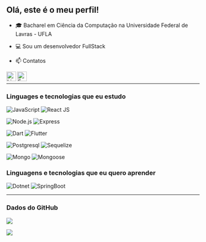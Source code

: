 ## Olá, este é o meu perfil!

- 🎓 Bacharel em Ciência da Computação na Universidade Federal de Lavras - UFLA

- 💻 Sou um desenvolvedor FullStack

- 📫 Contatos

<a target="_blank" href="https://www.linkedin.com/in/boanerges-junior-014286156/">
  <img align="left" alt="LinkedIN" width="25px" src="https://logospng.org/download/linkedin/logo-linkedin-icon-2048.png" /> </a>

<a target="_blank" href="mailto:boanerges.saes@gmail.com">
  <img align="left" alt="E-mail" width="25px" src="https://logodownload.org/wp-content/uploads/2018/03/gmail-logo-16.png" />
</a>

<br>

---

### Linguages e tecnologias que eu estudo

![JavaScript](https://img.shields.io/badge/-Javascript-555555?style=flat&logo=javascript)
![React JS](https://img.shields.io/badge/-React-555555?style=flat&logo=react)

![Node.js](https://img.shields.io/badge/-Node.js-555555?style=flat&logo=node.js)
![Express](https://img.shields.io/badge/-ExpressJS-555555?style=flat&logo=express)

![Dart](https://img.shields.io/badge/-Dart-555555?style=flat&logo=dart)
![Flutter](https://img.shields.io/badge/-Flutter-555555?style=flat&logo=flutter)

![Postgresql](https://img.shields.io/badge/-Postgresql-555555?style=flat&logo=postgresql)
![Sequelize](https://img.shields.io/badge/-Sequelize-555555?style=flat&logo=sequelize)

![Mongo](https://img.shields.io/badge/-Mongo-555555?style=flat&logo=mongoDB)
![Mongoose](https://img.shields.io/badge/-Mongoose-555555?style=flat&logo=mongoose)

### Linguagens e tecnologias que eu quero aprender

![Dotnet](https://img.shields.io/badge/-Dotnet-555555?style=flat&logo=.net)
![SpringBoot](https://img.shields.io/badge/-Spring-555555?style=flat&logo=spring)

---

### Dados do GitHub

![](https://github-readme-stats.vercel.app/api?username=BoanergesJunior&show_icons=true&theme=blueberry)

![](https://github-readme-stats.vercel.app/api/top-langs/?username=BoanergesJunior&layout=compact&theme=blueberry)
